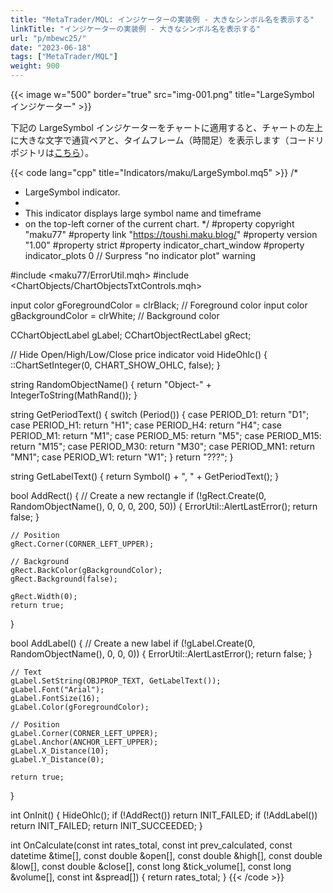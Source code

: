 ```yaml
---
title: "MetaTrader/MQL: インジケーターの実装例 - 大きなシンボル名を表示する"
linkTitle: "インジケーターの実装例 - 大きなシンボル名を表示する"
url: "p/mbewc25/"
date: "2023-06-18"
tags: ["MetaTrader/MQL"]
weight: 900
---
```


{{< image w="500" border="true" src="img-001.png" title="LargeSymbol インジケーター" >}}

下記の LargeSymbol インジケーターをチャートに適用すると、チャートの左上に大きな文字で通貨ペアと、タイムフレーム（時間足）を表示します（コードリポジトリは[こちら](https://github.com/maku77/metatrader/)）。

{{< code lang="cpp" title="Indicators/maku/LargeSymbol.mq5" >}}
/*
 * LargeSymbol indicator.
 *
 * This indicator displays large symbol name and timeframe
 * on the top-left corner of the current chart.
 */
#property copyright "maku77"
#property link "https://toushi.maku.blog/"
#property version "1.00"
#property strict
#property indicator_chart_window
#property indicator_plots 0 // Surpress "no indicator plot" warning

#include <maku77/ErrorUtil.mqh>
#include <ChartObjects/ChartObjectsTxtControls.mqh>

input color gForegroundColor = clrBlack; // Foreground color
input color gBackgroundColor = clrWhite; // Background color

CChartObjectLabel gLabel;
CChartObjectRectLabel gRect;

// Hide Open/High/Low/Close price indicator
void HideOhlc() {
    ::ChartSetInteger(0, CHART_SHOW_OHLC, false);
}

string RandomObjectName() {
    return "Object-" + IntegerToString(MathRand());
}

string GetPeriodText() {
    switch (Period()) {
        case PERIOD_D1: return "D1";
        case PERIOD_H1: return "H1";
        case PERIOD_H4: return "H4";
        case PERIOD_M1: return "M1";
        case PERIOD_M5: return "M5";
        case PERIOD_M15: return "M15";
        case PERIOD_M30: return "M30";
        case PERIOD_MN1: return "MN1";
        case PERIOD_W1: return "W1";
    }
    return "???";
}

string GetLabelText() {
    return Symbol() + ", " + GetPeriodText();
}

bool AddRect() {
    // Create a new rectangle
    if (!gRect.Create(0, RandomObjectName(), 0, 0, 0, 200, 50)) {
        ErrorUtil::AlertLastError();
        return false;
    }

    // Position
    gRect.Corner(CORNER_LEFT_UPPER);

    // Background
    gRect.BackColor(gBackgroundColor);
    gRect.Background(false);

    gRect.Width(0);
    return true;
}

bool AddLabel() {
    // Create a new label
    if (!gLabel.Create(0, RandomObjectName(), 0, 0, 0)) {
        ErrorUtil::AlertLastError();
        return false;
    }

    // Text
    gLabel.SetString(OBJPROP_TEXT, GetLabelText());
    gLabel.Font("Arial");
    gLabel.FontSize(16);
    gLabel.Color(gForegroundColor);

    // Position
    gLabel.Corner(CORNER_LEFT_UPPER);
    gLabel.Anchor(ANCHOR_LEFT_UPPER);
    gLabel.X_Distance(10);
    gLabel.Y_Distance(0);

    return true;
}

int OnInit() {
    HideOhlc();
    if (!AddRect()) return INIT_FAILED;
    if (!AddLabel()) return INIT_FAILED;
    return INIT_SUCCEEDED;
}

int OnCalculate(const int rates_total,
                const int prev_calculated,
                const datetime &time[],
                const double &open[],
                const double &high[],
                const double &low[],
                const double &close[],
                const long &tick_volume[],
                const long &volume[],
                const int &spread[]) {
    return rates_total;
}
{{< /code >}}

